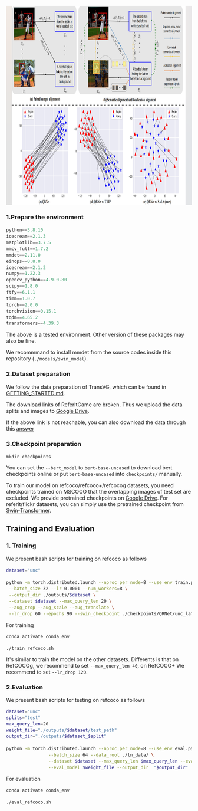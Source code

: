 
<p align="center"> <img src='Figs/figure1.png' align="center" height="540px"> </p>



### 1.Prepare the environment

``` python
python==3.8.10
icecream==2.1.3
matplotlib==3.7.5
mmcv_full==1.7.2
mmdet==2.11.0
einops==0.8.0
icecream==2.1.2
numpy==1.22.3
opencv_python==4.9.0.80
scipy==1.8.0
ftfy==6.1.1
timm==1.0.7
torch==2.0.0
torchvision==0.15.1
tqdm==4.65.2
transformers==4.39.3
```

The above is a tested environment. Other version of these packages may also be fine.

We recommmand to install mmdet from the source codes inside this repository (```./models/swin_model```).

### 2.Dataset preparation
We follow the data preparation of TransVG, which can be found in [GETTING_STARTED.md](https://github.com/djiajunustc/TransVG/blob/main/docs/GETTING_STARTED.md).

The download links of ReferItGame are broken.  Thus we upload the data splits and images to [Google Drive](https://drive.google.com/drive/folders/1D4shieeoKly6FswpdjSpaOrxJQNKTyTv?usp=sharing).

If the above link is not reachable, you can also download the data through this [answer](https://github.com/LeapLabTHU/Pseudo-Q/issues/2#issuecomment-1148624317)
### 3.Checkpoint preparation
```
mkdir checkpoints
```
You can set the ```--bert_model``` to ```bert-base-uncased``` to download bert checkpoints online or put ```bert-base-uncased``` into ```checkpoints/``` manually.

To train our model on refcoco/refcoco+/refcocog datasets, you need checkpoints trained on MSCOCO that the overlapping images of test set are excluded. We provide pretrained checkpoints on [Google Drive](https://drive.google.com/drive/folders/1GTi32iEfsJdYNtcHCUQIbhMdL5YFByVF?usp=sharing). For referit/flickr datasets, you can simply use the pretrained checkpoint from [Swin-Transformer](https://github.com/SwinTransformer/Swin-Transformer-Object-Detection).

## Training and Evaluation

### 1. Training

We present bash scripts for training  on refcoco as follows

```bash
dataset="unc"

python -m torch.distributed.launch --nproc_per_node=8 --use_env train.py --data_root ./ln_data/ \
 --batch_size 32 --lr 0.0001 --num_workers=8 \
 --output_dir ./outputs/$dataset \
 --dataset $dataset --max_query_len 20 \
 --aug_crop --aug_scale --aug_translate \
 --lr_drop 60 --epochs 90 --swin_checkpoint ./checkpoints/QRNet/unc_latest.pth

```

For training
```
conda activate conda_env

./train_refcoco.sh
```

It's similar to train the model on the other datasets. Differents is that on RefCOCOg, we recommend to set ```--max_query_len 40```, on RefCOCO+ We recommend to set ```--lr_drop 120```.

### 2.Evaluation

We present bash scripts for testing  on refcoco as follows
```bash
dataset="unc"
splits="test"
max_query_len=20
weight_file="./outputs/$dataset/test_path"
output_dir="./outputs/$dataset_$split"

python -m torch.distributed.launch --nproc_per_node=8 --use_env eval.py \
                --batch_size 64 --data_root ./ln_data/ \
                --dataset $dataset --max_query_len $max_query_len --eval_set $split \
                --eval_model $weight_file --output_dir  "$output_dir"
```

For  evaluation
```
conda activate conda_env

./eval_refcoco.sh
```

